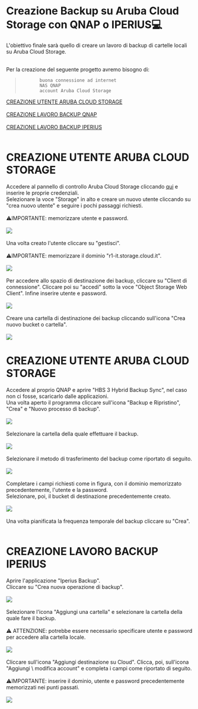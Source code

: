 # Creazione Backup su Aruba Cloud Storage con QNAP o IPERIUS:computer:
L'obiettivo finale sarà quello di creare un lavoro di backup di cartelle locali su Aruba Cloud Storage.<br>
<br>

Per la creazione del seguente progetto avremo bisogno di:
>            buona connessione ad internet
>            NAS QNAP
>            account Aruba Cloud Storage

[CREAZIONE UTENTE ARUBA CLOUD STORAGE](#CREAZIONE-UTENTE-ARUBA-CLOUD-STORAGE)<br><br>
[CREAZIONE LAVORO BACKUP QNAP](#CREAZIONE-LAVORO-BACKUP-QNAP)<br><br>
[CREAZIONE LAVORO BACKUP IPERIUS](#CREAZIONE-LAVORO-IPERIUS)<br><br>

# CREAZIONE UTENTE ARUBA CLOUD STORAGE
Accedere al pannello di controllo Aruba Cloud Storage cliccando [qui](https://admin.services.cloud.it/Login.aspx) e inserire le proprie credenziali.<br>
Selezionare la voce "Storage" in alto e creare un nuovo utente cliccando su "crea nuovo utente" e seguire i pochi passaggi richiesti. <br><br>
:warning:IMPORTANTE: memorizzare utente e password.<br><br>
![](/proc/1.PNG)<br><br>
Una volta creato l'utente cliccare su "gestisci".<br><br>
:warning:IMPORTANTE: memorizzare il dominio "r1-it.storage.cloud.it".<br><br>
![](/proc/2.PNG)<br><br>
Per accedere allo spazio di destinazione dei backup, cliccare su "Client di connessione". Cliccare poi su "accedi" sotto la voce "Object Storage Web Client".
Infine inserire utente e password.<br><br>
![](/proc/3.PNG)<br><br>
Creare una cartella di destinazione dei backup cliccando sull'icona "Crea nuovo bucket o cartella".<br><br>
![](/proc/4.PNG)

# CREAZIONE UTENTE ARUBA CLOUD STORAGE 
Accedere al proprio QNAP e aprire "HBS 3 Hybrid Backup Sync", nel caso non ci fosse, scaricarlo dalle applicazioni.<br>
Una volta aperto il programma cliccare sull'icona "Backup e Ripristino", "Crea" e "Nuovo processo di backup".<br><br>
![](/proc/5.PNG)<br><br>
Selezionare la cartella della quale effettuare il backup.<br><br>
![](/proc/6.PNG)<br><br>
Selezionare il metodo di trasferimento del backup come riportato di seguito.<br><br>
![](/proc/9.PNG)<br><br>
Completare i campi richiesti come in figura, con il dominio memorizzato precedentemente, l'utente e la password.<br>
Selezionare, poi, il bucket di destinazione precedentemente creato.<br><br>
![](/proc/7.PNG)<br><br>
Una volta pianificata la frequenza temporale del backup cliccare su "Crea".<br><br>

# CREAZIONE LAVORO BACKUP IPERIUS
Aprire l'applicazione "Iperius Backup".<br>
Cliccare su "Crea nuova operazione di backup".<br><br>
![](/proc/10.PNG)<br><br>
Selezionare l'icona "Aggiungi una cartella" e selezionare la cartella della quale fare il backup.<br><br>
:warning: ATTENZIONE: potrebbe essere necessario specificare utente e password per accedere alla cartella locale.<br><br>
![](/proc/12.PNG)<br><br>
Cliccare sull'icona "Aggiungi destinazione su Cloud". Clicca, poi, sull'icona "Aggiungi \ modifica account" e completa i campi come riportato di seguito.<br><br>
:warning:IMPORTANTE: inserire il dominio, utente e password precedentemente memorizzati nei punti passati.<br><br>
![](/proc/11.PNG)<br><br>
